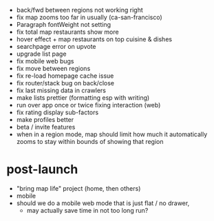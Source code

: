 - back/fwd between regions not working right
- fix map zooms too far in usually (ca-san-francisco)
- Paragraph fontWeight not setting
- fix total map restaurants show more
- hover effect + map restaurants on top cuisine & dishes
- searchpage error on upvote
- upgrade list page
- fix mobile web bugs
- fix move between regions
- fix re-load homepage cache issue
- fix router/stack bug on back/close
- fix last missing data in crawlers
- make lists prettier (formatting esp with writing)
- run over app once or twice fixing interaction (web)
- fix rating display sub-factors
- make profiles better
- beta / invite features
- when in a region mode, map should limit how much it automatically zooms to stay within bounds of showing that region

# post-launch

- "bring map life" project (home, then others)
- mobile
- should we do a mobile web mode that is just flat / no drawer,
    - may actually save time in not too long run?
